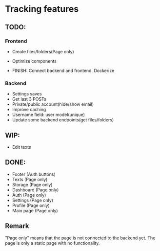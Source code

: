 # Tracking features

## TODO:

### Frontend

- Create files/folders(Page only)
- Optimize components

- FINISH: Connect backend and frontend. Dockerize

### Backend

- Settings saves
- Get last 3 POSTs
- Private/public account(hide/show email)
- Improve caching
- Username field: user model(unique)
- Update some backend endpoints(get files/folders)

## WIP:

- Edit texts

## DONE:

- Footer (Auth buttons)
- Texts (Page only)
- Storage (Page only)
- Dashboard (Page only)
- Auth (Page only)
- Settings (Page only)
- Profile (Page only)
- Main page (Page only)

## Remark

"Page only" means that the page is not connected to the backend yet. The page is only a static page with no functionality.
